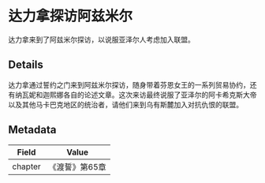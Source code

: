 # 达力拿探访阿兹米尔
达力拿来到了阿兹米尔探访，以说服亚泽尔人考虑加入联盟。

## Details
达力拿通过誓约之门来到阿兹米尔探访，随身带着芬恩女王的一系列贸易协约，还有纳瓦妮和迦熙娜各自的论述文章。这次来访最终说服了亚泽尔的阿卡希克斯大帝以及其他马卡巴克地区的统治者，请他们来到乌有斯麓加入对抗仇恨的联盟。

## Metadata
| Field | Value |
| ----- | ----- |
| chapter | 《渡誓》第65章 |
